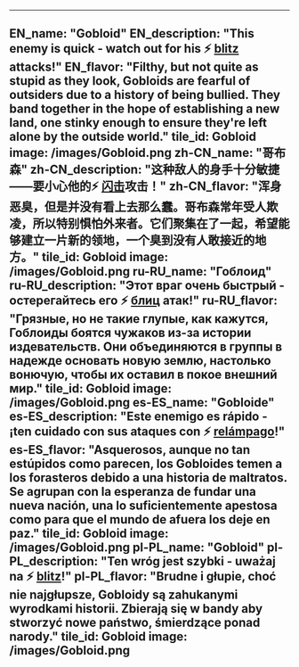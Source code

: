 ---

EN_name: "Gobloid"
EN_description: "This enemy is quick - watch out for his ⚡️ <u>blitz</u> attacks!"
EN_flavor: "Filthy, but not quite as stupid as they look, Gobloids are fearful of outsiders due to a history of being bullied. They band together in the hope of establishing a new land, one stinky enough to ensure they're left alone by the outside world."
tile_id: Gobloid
image: /images/Gobloid.png
zh-CN_name: "哥布森"
zh-CN_description: "这种敌人的身手十分敏捷——要小心他的⚡️ <u>闪击</u>攻击！"
zh-CN_flavor: "浑身恶臭，但是并没有看上去那么蠢。哥布森常年受人欺凌，所以特别惧怕外来者。它们聚集在了一起，希望能够建立一片新的领地，一个臭到没有人敢接近的地方。"
tile_id: Gobloid
image: /images/Gobloid.png
ru-RU_name: "Гоблоид"
ru-RU_description: "Этот враг очень быстрый - остерегайтесь его ⚡️ <u>блиц</u> атак!"
ru-RU_flavor: "Грязные, но не такие глупые, как кажутся, Гоблоиды боятся чужаков из-за истории издевательств. Они объединяются в группы в надежде основать новую землю, настолько вонючую, чтобы их оставил в покое внешний мир."
tile_id: Gobloid
image: /images/Gobloid.png
es-ES_name: "Gobloide"
es-ES_description: "Este enemigo es rápido - ¡ten cuidado con sus ataques con ⚡️ <u>relámpago</u>!"
es-ES_flavor: "Asquerosos, aunque no tan estúpidos como parecen, los Gobloides temen a los forasteros debido a una historia de maltratos. Se agrupan con la esperanza de fundar una nueva nación, una lo suficientemente apestosa como para que el mundo de afuera los deje en paz."
tile_id: Gobloid
image: /images/Gobloid.png
pl-PL_name: "Gobloid"
pl-PL_description: "Ten wróg jest szybki - uważaj na ⚡️ <u>blitz</u>!"
pl-PL_flavor: "Brudne i głupie, choć nie najgłupsze, Gobloidy są zahukanymi wyrodkami historii. Zbierają się w bandy aby stworzyć nowe państwo, śmierdzące ponad narody."
tile_id: Gobloid
image: /images/Gobloid.png
---